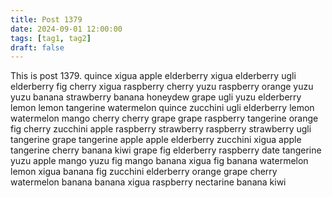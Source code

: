 ```yaml
---
title: Post 1379
date: 2024-09-01 12:00:00
tags: [tag1, tag2]
draft: false
---
```

This is post 1379.
quince
xigua
apple
elderberry
xigua
elderberry
ugli
elderberry
fig
cherry
xigua
raspberry
cherry
yuzu
raspberry
orange
yuzu
yuzu
banana
strawberry
banana
honeydew
grape
ugli
yuzu
elderberry
lemon
lemon
tangerine
watermelon
quince
zucchini
ugli
elderberry
lemon
watermelon
mango
cherry
cherry
grape
grape
raspberry
tangerine
orange
fig
cherry
zucchini
apple
raspberry
strawberry
raspberry
strawberry
ugli
tangerine
grape
tangerine
apple
apple
elderberry
zucchini
xigua
apple
tangerine
cherry
banana
kiwi
grape
fig
elderberry
raspberry
date
tangerine
yuzu
apple
mango
yuzu
fig
mango
banana
xigua
fig
banana
watermelon
lemon
xigua
banana
fig
zucchini
elderberry
orange
grape
cherry
watermelon
banana
banana
xigua
raspberry
nectarine
banana
kiwi
